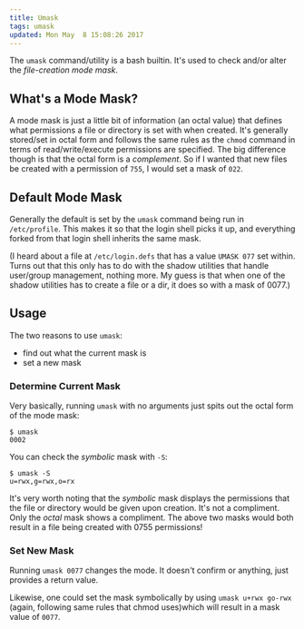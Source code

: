 ```yaml
---
title: Umask
tags: umask
updated: Mon May  8 15:08:26 2017
---
```


The `umask` command/utility is a bash builtin. It's used to check and/or alter the _file-creation mode mask_. 

## What's a Mode Mask?

A mode mask is just a little bit of information (an octal value) that defines what permissions a file or directory is set with when created. It's generally stored/set in octal form and follows the same rules as the `chmod` command in terms of read/write/execute permissions are specified. The big difference though is that the octal form is a _complement_. So if I wanted that new files be created with a permission of `755`, I would set a mask of `022`. 

## Default Mode Mask

Generally the default is set by the `umask` command being run in `/etc/profile`. This makes it so that the login shell picks it up, and everything forked from that login shell inherits the same mask. 

(I heard about a file at `/etc/login.defs` that has a value `UMASK 077` set within. Turns out that this only has to do with the shadow utilities that handle user/group management, nothing more. My guess is that when one of the shadow utilities has to create a file or a dir, it does so with a mask of 0077.)

## Usage

The two reasons to use `umask`: 

* find out what the current mask is
* set a new mask

### Determine Current Mask

Very basically, running `umask` with no arguments just spits out the octal form of the mode mask: 

~~~
$ umask
0002
~~~

You can check the _symbolic_ mask with `-S`: 

~~~
$ umask -S
u=rwx,g=rwx,o=rx
~~~

It's very worth noting that the _symbolic_ mask displays the permissions that the file or directory would be given upon creation. It's not a compliment. Only the _octal_ mask shows a compliment. The above two masks would both result in a file being created with 0755 permissions! 

### Set New Mask

Running `umask 0077` changes the mode. It doesn't confirm or anything, just provides a return value. 

Likewise, one could set the mask symbolically by using `umask u+rwx go-rwx` (again, following same rules that chmod uses)which will result in a mask value of `0077`. 


